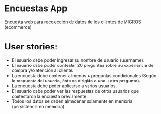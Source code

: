 
# Encuestas App

Encuesta web para recolección de datos de los clientes de MIGROS (ecommerce)


# User stories:

- El usuario debe poder ingresar su nombre de usuario (username).
- El usuario debe poder contestar 20 preguntas sobre su experiencia de compra y/o atención al cliente.
- La encuesta debe contener al menos 4 preguntas condicionales (Según la respuesta del usuario, éste es dirigido a una u otra pregunta).
- La encuesta debe poder aplicarse a varios usuarios.
- El usuario debe poder ver las respuestas de otros usuarios que contestaron la encuesta previamente.
- Todos los datos se deben almacenar solamente en memoria (persistencia en memoria)

